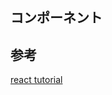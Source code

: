 ## コンポーネント



## 参考

[react tutorial][*1]

[*1]:https://facebook.github.io/react/docs/components-and-props.html